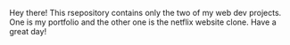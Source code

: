Hey there!
This rsepository contains only the two of my web dev projects.
One is my portfolio and the other one is the netflix website clone.
Have a great day!

